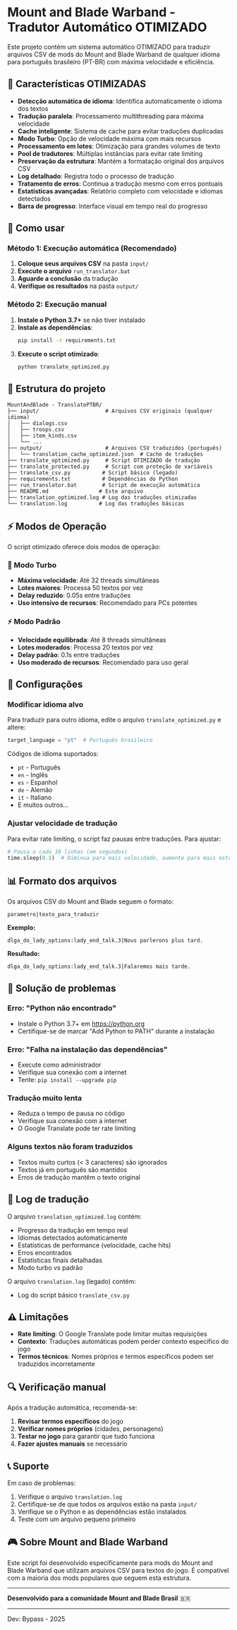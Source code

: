 # Mount and Blade Warband - Tradutor Automático OTIMIZADO

Este projeto contém um sistema automático OTIMIZADO para traduzir arquivos CSV de mods do Mount and Blade Warband de qualquer idioma para português brasileiro (PT-BR) com máxima velocidade e eficiência.

## 🚀 Características OTIMIZADAS

- **Detecção automática de idioma**: Identifica automaticamente o idioma dos textos
- **Tradução paralela**: Processamento multithreading para máxima velocidade
- **Cache inteligente**: Sistema de cache para evitar traduções duplicadas
- **Modo Turbo**: Opção de velocidade máxima com mais recursos
- **Processamento em lotes**: Otimização para grandes volumes de texto
- **Pool de tradutores**: Múltiplas instâncias para evitar rate limiting
- **Preservação da estrutura**: Mantém a formatação original dos arquivos CSV
- **Log detalhado**: Registra todo o processo de tradução
- **Tratamento de erros**: Continua a tradução mesmo com erros pontuais
- **Estatísticas avançadas**: Relatório completo com velocidade e idiomas detectados
- **Barra de progresso**: Interface visual em tempo real do progresso

## 🚀 Como usar

### Método 1: Execução automática (Recomendado)

1. **Coloque seus arquivos CSV** na pasta `input/`
2. **Execute o arquivo** `run_translator.bat`
3. **Aguarde a conclusão** da tradução
4. **Verifique os resultados** na pasta `output/`

### Método 2: Execução manual

1. **Instale o Python 3.7+** se não tiver instalado
2. **Instale as dependências**:
   ```bash
   pip install -r requirements.txt
   ```
3. **Execute o script otimizado**:
   ```bash
   python translate_optimized.py
   ```

## 📁 Estrutura do projeto

```
MountAndBlade - TranslatePTBR/
├── input/                     # Arquivos CSV originais (qualquer idioma)
│   ├── dialogs.csv
│   ├── troops.csv
│   ├── item_kinds.csv
│   └── ...
├── output/                    # Arquivos CSV traduzidos (português)
│   └── translation_cache_optimized.json  # Cache de traduções
├── translate_optimized.py     # Script OTIMIZADO de tradução
├── translate_protected.py     # Script com proteção de variáveis
├── translate_csv.py          # Script básico (legado)
├── requirements.txt          # Dependências do Python
├── run_translator.bat        # Script de execução automática
├── README.md                # Este arquivo
├── translation_optimized.log # Log das traduções otimizadas
└── translation.log          # Log das traduções básicas
```

## ⚡ Modos de Operação

O script otimizado oferece dois modos de operação:

### 🚀 Modo Turbo
- **Máxima velocidade**: Até 32 threads simultâneas
- **Lotes maiores**: Processa 50 textos por vez
- **Delay reduzido**: 0.05s entre traduções
- **Uso intensivo de recursos**: Recomendado para PCs potentes

### ⚡ Modo Padrão
- **Velocidade equilibrada**: Até 8 threads simultâneas
- **Lotes moderados**: Processa 20 textos por vez
- **Delay padrão**: 0.1s entre traduções
- **Uso moderado de recursos**: Recomendado para uso geral

## 🔧 Configurações

### Modificar idioma alvo

Para traduzir para outro idioma, edite o arquivo `translate_optimized.py` e altere:

```python
target_language = "pt"  # Português brasileiro
```

Códigos de idioma suportados:
- `pt` - Português
- `en` - Inglês
- `es` - Espanhol
- `de` - Alemão
- `it` - Italiano
- E muitos outros...

### Ajustar velocidade de tradução

Para evitar rate limiting, o script faz pausas entre traduções. Para ajustar:

```python
# Pausa a cada 10 linhas (em segundos)
time.sleep(0.1)  # Diminua para mais velocidade, aumente para mais estabilidade
```

## 📊 Formato dos arquivos

Os arquivos CSV do Mount and Blade seguem o formato:

```
parametro|texto_para_traduzir
```

**Exemplo:**
```
dlga_do_lady_options:lady_end_talk.3|Nous parlerons plus tard.
```

**Resultado:**
```
dlga_do_lady_options:lady_end_talk.3|Falaremos mais tarde.
```

## 🐛 Solução de problemas

### Erro: "Python não encontrado"
- Instale o Python 3.7+ em https://python.org
- Certifique-se de marcar "Add Python to PATH" durante a instalação

### Erro: "Falha na instalação das dependências"
- Execute como administrador
- Verifique sua conexão com a internet
- Tente: `pip install --upgrade pip`

### Tradução muito lenta
- Reduza o tempo de pausa no código
- Verifique sua conexão com a internet
- O Google Translate pode ter rate limiting

### Alguns textos não foram traduzidos
- Textos muito curtos (< 3 caracteres) são ignorados
- Textos já em português são mantidos
- Erros de tradução mantêm o texto original

## 📝 Log de tradução

O arquivo `translation_optimized.log` contém:
- Progresso da tradução em tempo real
- Idiomas detectados automaticamente
- Estatísticas de performance (velocidade, cache hits)
- Erros encontrados
- Estatísticas finais detalhadas
- Modo turbo vs padrão

O arquivo `translation.log` (legado) contém:
- Log do script básico `translate_csv.py`

## ⚠️ Limitações

- **Rate limiting**: O Google Translate pode limitar muitas requisições
- **Contexto**: Traduções automáticas podem perder contexto específico do jogo
- **Termos técnicos**: Nomes próprios e termos específicos podem ser traduzidos incorretamente

## 🔍 Verificação manual

Após a tradução automática, recomenda-se:

1. **Revisar termos específicos** do jogo
2. **Verificar nomes próprios** (cidades, personagens)
3. **Testar no jogo** para garantir que tudo funciona
4. **Fazer ajustes manuais** se necessário

## 📞 Suporte

Em caso de problemas:

1. Verifique o arquivo `translation.log`
2. Certifique-se de que todos os arquivos estão na pasta `input/`
3. Verifique se o Python e as dependências estão instalados
4. Teste com um arquivo pequeno primeiro

## 🎮 Sobre Mount and Blade Warband

Este script foi desenvolvido especificamente para mods do Mount and Blade Warband que utilizam arquivos CSV para textos do jogo. É compatível com a maioria dos mods populares que seguem esta estrutura.

---

**Desenvolvido para a comunidade Mount and Blade Brasil** 🇧🇷

---
Dev: Bypass - 2025